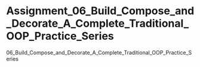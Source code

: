 # Assignment_06_Build_Compose_and_Decorate_A_Complete_Traditional_OOP_Practice_Series
06_Build_Compose_and_Decorate_A_Complete_Traditional_OOP_Practice_Series
